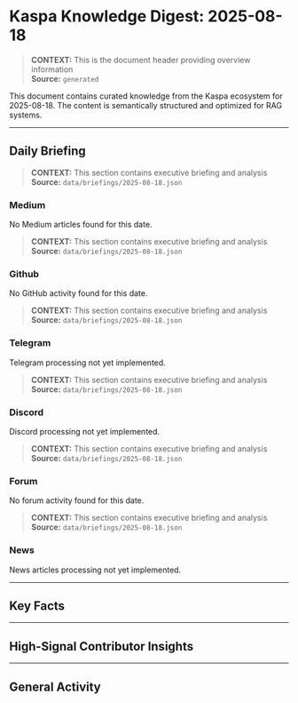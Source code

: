 # Kaspa Knowledge Digest: 2025-08-18

> **CONTEXT:** This is the document header providing overview information  
> **Source:** `generated`

This document contains curated knowledge from the Kaspa ecosystem
for 2025-08-18. The content is semantically structured and optimized
for RAG systems.

---

## Daily Briefing

> **CONTEXT:** This section contains executive briefing and analysis  
> **Source:** `data/briefings/2025-08-18.json`

### Medium

No Medium articles found for this date.

> **CONTEXT:** This section contains executive briefing and analysis  
> **Source:** `data/briefings/2025-08-18.json`

### Github

No GitHub activity found for this date.

> **CONTEXT:** This section contains executive briefing and analysis  
> **Source:** `data/briefings/2025-08-18.json`

### Telegram

Telegram processing not yet implemented.

> **CONTEXT:** This section contains executive briefing and analysis  
> **Source:** `data/briefings/2025-08-18.json`

### Discord

Discord processing not yet implemented.

> **CONTEXT:** This section contains executive briefing and analysis  
> **Source:** `data/briefings/2025-08-18.json`

### Forum

No forum activity found for this date.

> **CONTEXT:** This section contains executive briefing and analysis  
> **Source:** `data/briefings/2025-08-18.json`

### News

News articles processing not yet implemented.

---

## Key Facts



---

## High-Signal Contributor Insights



---

## General Activity

